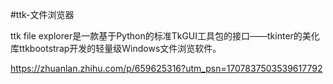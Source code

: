 #ttk-文件浏览器

ttk file explorer是一款基于Python的标准TkGUI工具包的接口——tkinter的美化库ttkbootstrap开发的轻量级Windows文件浏览软件。

https://zhuanlan.zhihu.com/p/659625316?utm_psn=1707837503539617792
